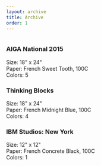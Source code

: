 ```yaml
---
layout: archive
title: Archive
order: 1
---
```


<div class="o-block-grid u-mt-lg">
    <div class="o-block-grid__block--full _md-o-block-grid__block--half">
      <div class="c-pane">
        <img src="{{ "/images/revival_aiga-national.jpg" }}" alt="">
        <div class="c-pane__overlay">
          <h3 class="f3 f-bold f-background u-mb-xs u-truncate">AIGA National 2015</h3>
          <div class="u-mb-xxs">
            <span class="f-bold f-background">Size:</span>
            <span class="f-background">18" x 24"</span>
          </div>
          <div class="u-mb-xxs">
            <span class="f-bold f-background">Paper:</span>
            <span class="f-background">French Sweet Tooth, 100C</span>
          </div>
          <div class="u-mb-xxs">
            <span class="f-bold f-background">Colors:</span>
            <span class="f-background">5</span>
          </div>
        </div>
      </div>
    </div>
    <div class="o-block-grid__block--full _md-o-block-grid__block--half">
      <div class="c-pane">
        <img src="{{ "/images/thinking-blocks_sxsw-2015.jpg" }}" alt="">
        <div class="c-pane__overlay">
          <h3 class="f3 f-bold f-background u-mb-xs u-truncate">Thinking Blocks</h3>
            <div class="u-mb-xxs">
              <span class="f-bold f-background">Size:</span>
              <span class="f-background">18" x 24"</span>
            </div>
            <div class="u-mb-xxs">
              <span class="f-bold f-background">Paper:</span>
              <span class="f-background">French Midnight Blue, 100C</span>
            </div>
            <div class="u-mb-xxs">
              <span class="f-bold f-background">Colors:</span>
              <span class="f-background">4</span>
            </div>
        </div>
      </div>
    </div>
    <div class="o-block-grid__block--full _md-o-block-grid__block--half">
      <div class="c-pane">
        <img src="{{ "/images/studios_new-york.jpg" }}" alt="">
        <div class="c-pane__overlay">
          <h3 class="f3 f-bold f-background u-mb-xs u-truncate">IBM Studios: New York</h3>
          <div class="u-mb-xxs">
            <span class="f-bold f-background">Size:</span>
            <span class="f-background">12" x 12"</span>
          </div>
          <div class="u-mb-xxs">
            <span class="f-bold f-background">Paper:</span>
            <span class="f-background">French Concrete Black, 100C</span>
          </div>
          <div class="u-mb-xxs">
            <span class="f-bold f-background">Colors:</span>
            <span class="f-background">1</span>
          </div>
        </div>
      </div>
    </div>
</div>
